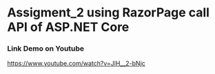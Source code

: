 # Assigment_2 using RazorPage call API of ASP.NET Core

### Link Demo on Youtube

https://www.youtube.com/watch?v=JlH__2-bNjc
